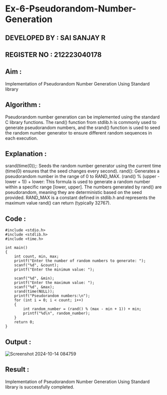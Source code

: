 # Ex-6-Pseudorandom-Number-Generation

## DEVELOPED BY : SAI SANJAY R
## REGISTER NO : 212223040178

## Aim :
Implementation of Pseudorandom Number Generation Using Standard library

## Algorithm :
Pseudorandom number generation can be implemented using the standard C library
functions. The rand() function from stdlib.h is commonly used to generate
pseudorandom numbers, and the srand() function is used to seed the random number
generator to ensure different random sequences in each execution.

## Explanation :
srand(time(0));: Seeds the random number generator using the current time (time(0)
ensures that the seed changes every second). rand(): Generates a pseudorandom
number in the range of 0 to RAND_MAX. (rand() % (upper - lower + 1)) + lower: This
formula is used to generate a random number within a specific range [lower, upper].
The numbers generated by rand() are pseudorandom, meaning they are deterministic
based on the seed provided. RAND_MAX is a constant defined in stdlib.h and represents
the maximum value rand() can return (typically 32767).

## Code :
~~~
#include <stdio.h>
#include <stdlib.h>
#include <time.h>

int main() 
{
    int count, min, max;
    printf("Enter the number of random numbers to generate: ");
    scanf("%d", &count);
    printf("Enter the minimum value: ");
    
    scanf("%d", &min);
    printf("Enter the maximum value: ");
    scanf("%d", &max);
    srand(time(NULL));
    printf("Pseudorandom numbers:\n");   
    for (int i = 0; i < count; i++) 
    {
        int random_number = (rand() % (max - min + 1)) + min;
        printf("%d\n", random_number);
    }
    return 0;
}
~~~
## Output :
![Screenshot 2024-10-14 084759](https://github.com/user-attachments/assets/e4db6043-9595-41f4-b3dc-e03442b6320a)


## Result :
Implementation of Pseudorandom Number Generation Using Standard library is
successfully completed.
